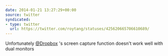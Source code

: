 ```yaml
---
date: 2014-01-21 13:27:29+00:00
source: twitter
syndicated:
- type: twitter
  url: https://twitter.com/roytang/statuses/425620665706610689/
---
```


Unfortunately [@Dropbox](https://twitter.com/Dropbox/) 's screen capture function doesn't work well with dual monitors